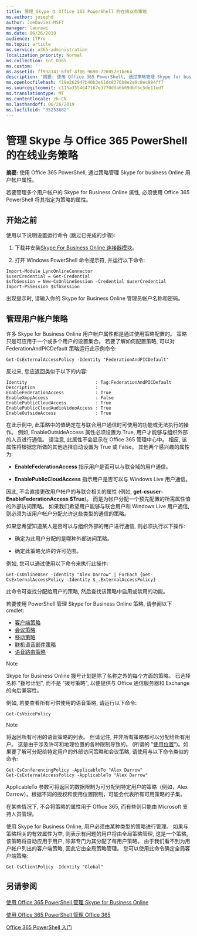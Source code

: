 ```yaml
---
title: 管理 Skype 与 Office 365 PowerShell 的在线业务策略
ms.author: josephd
author: JoeDavies-MSFT
manager: laurawi
ms.date: 06/26/2019
audience: ITPro
ms.topic: article
ms.service: o365-administration
localization_priority: Normal
ms.collection: Ent_O365
ms.custom: ''
ms.assetid: ff93a341-6f0f-4f06-9690-726052e1be64
description: '摘要: 使用 Office 365 PowerShell, 通过策略管理 Skype for business Online 用户帐户属性。'
ms.openlocfilehash: f19e262947b40b3e61dc8376b8e2e9c8ec984ff7
ms.sourcegitcommit: c115a3554647167e3770dda6b69dbf5c5de11ed7
ms.translationtype: MT
ms.contentlocale: zh-CN
ms.lasthandoff: 06/26/2019
ms.locfileid: "35253682"
---
```

# <a name="manage-skype-for-business-online-policies-with-office-365-powershell"></a>管理 Skype 与 Office 365 PowerShell 的在线业务策略

 **摘要:** 使用 Office 365 PowerShell, 通过策略管理 Skype for business Online 用户帐户属性。
  
若要管理多个用户帐户的 Skype for Business Online 属性, 必须使用 Office 365 PowerShell 将其指定为策略的属性。
  
## <a name="before-you-begin"></a>开始之前

使用以下说明设置运行命令 (跳过已完成的步骤):
  
1. 下载并安装[Skype For Business Online 连接器模块](https://www.microsoft.com/download/details.aspx?id=39366)。
    
2. 打开 Windows PowerShell 命令提示符, 并运行以下命令: 
    
```
Import-Module LyncOnlineConnector
$userCredential = Get-Credential
$sfbSession = New-CsOnlineSession -Credential $userCredential
Import-PSSession $sfbSession
  ```

出现提示时, 请输入你的 Skype for Business Online 管理员帐户名称和密码。
    
## <a name="manage-user-account-policies"></a>管理用户帐户策略

许多 Skype for Business Online 用户帐户属性都是通过使用策略配置的。 策略只是可应用于一个或多个用户的设置集合。 若要了解如何配置策略, 可以对 FederationAndPICDefault 策略运行此示例命令:
  
```
Get-CsExternalAccessPolicy -Identity "FederationAndPICDefault"
```

反过来, 您应返回类似于以下的内容:
  
```
Identity                          : Tag:FederationAndPICDefault
Description                       :
EnableFederationAccess            : True
EnableXmppAccess                  : False
EnablePublicCloudAccess           : True
EnablePublicCloudAudioVideoAccess : True
EnableOutsideAccess               : True
```

在此示例中, 此策略中的值确定在与联合用户通信时可使用的功能或无法执行的操作。 例如, EnableOutsideAccess 属性必须设置为 True, 用户才能够与组织外部的人员进行通信。 请注意, 此属性不会显示在 Office 365 管理中心中。 相反, 该属性将根据您所做的其他选择自动设置为 True 或 False。 其他两个感兴趣的属性为:
  
- **EnableFederationAccess** 指示用户是否可以与联合域的用户通信。
    
- **EnablePublicCloudAccess** 指示用户是否可以与 Windows Live 用户通信。
    
因此, 不会直接更改用户帐户的与联合相关的属性 (例如, **get-csuser-EnableFederationAccess $True**)。 而是为帐户分配一个预先配置的所需属性值的外部访问策略。 如果我们希望用户能够与联合用户和 Windows Live 用户通信, 则必须为该用户帐户分配允许这些类型的通信的策略。
  
如果您希望知道某人是否可以与组织外部的用户进行通信, 则必须执行以下操作:
  
- 确定为此用户分配的是哪种外部访问策略。
    
- 确定此策略允许的许可范围。
    
例如, 您可以通过使用以下命令来执行此操作:
  
```
Get-CsOnlineUser -Identity "Alex Darrow" | ForEach {Get-CsExternalAccessPolicy -Identity $_.ExternalAccessPolicy}
```

此命令可查找分配给用户的策略, 然后查找该策略中启用或禁用的功能。
  
若要使用 PowerShell 管理 Skype for Business Online 策略, 请参阅以下 cmdlet:

- [客户端策略](https://docs.microsoft.com/previous-versions//mt228132(v=technet.10)#client-policy-cmdlets)
- [会议策略](https://docs.microsoft.com/previous-versions//mt228132(v=technet.10)#conferencing-policy-cmdlets)
- [移动策略](https://docs.microsoft.com/previous-versions//mt228132(v=technet.10)#mobile-policy-cmdlets)
- [联机语音邮件策略](https://docs.microsoft.com/previous-versions//mt228132(v=technet.10)#online-voicemail-policy-cmdlets)
- [语音路由策略](https://docs.microsoft.com/previous-versions//mt228132(v=technet.10)#voice-routing-policy-cmdlets)


> [!NOTE]
> Skype for Business Online 拨号计划是除了名称之外的每个方面的策略。 已选择名称 "拨号计划", 而不是 "拨号策略", 以便提供与 Office 通信服务器和 Exchange 的向后兼容性。 
  
例如, 若要查看所有可供使用的语音策略, 请运行以下命令:
  
```
Get-CsVoicePolicy
```

> [!NOTE]
> 将返回所有可用的语音策略的列表。 但请记住, 并非所有策略都可以分配给所有用户。 这是由于涉及许可和地理位置的各种限制导致的。 (所谓的 "[使用位置](https://msdn.microsoft.com/en-us/library/azure/dn194136.aspx)")。如果要了解可分配给特定用户的外部访问策略和会议策略, 请使用与以下命令类似的命令: 

```
Get-CsConferencingPolicy -ApplicableTo "Alex Darrow"
Get-CsExternalAccessPolicy -ApplicableTo "Alex Darrow"
```

ApplicableTo 参数可将返回的数据限制为可分配到特定用户的策略（例如，Alex Darrow）。根据不同的授权和使用位置限制，可能会代表所有可用策略的子集。 
  
在某些情况下, 不会将策略的属性用于 Office 365, 而有些则只能由 Microsoft 支持人员管理。 
  
使用 Skype for Business Online, 用户必须由某种类型的策略进行管理。 如果与策略相关的有效属性为空, 则表示有问题的用户将由全局策略管理, 这是一个策略, 该策略将自动应用于用户, 除非专门为其分配了每用户策略。 由于我们看不到为用户帐户列出的客户端策略, 因此它由全局策略管理。 您可以使用此命令确定全局客户端策略:
  
```
Get-CsClientPolicy -Identity "Global"
```

## <a name="see-also"></a>另请参阅

#### 

[使用 Office 365 PowerShell 管理 Skype for Business Online](manage-skype-for-business-online-with-office-365-powershell.md)
  
[使用 Office 365 PowerShell 管理 Office 365](manage-office-365-with-office-365-powershell.md)
  
[Office 365 PowerShell 入门](getting-started-with-office-365-powershell.md)

